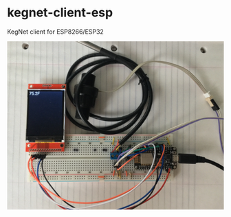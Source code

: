 # kegnet-client-esp
KegNet client for ESP8266/ESP32

![ESP8266](https://raw.githubusercontent.com/kegnet/kegnet-client-esp/master/collateral/esp8266-041518.png)
